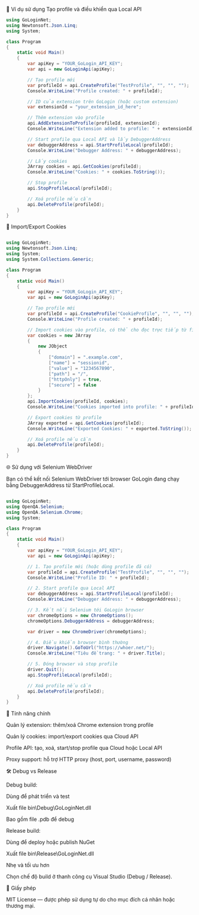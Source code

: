 📌 Ví dụ sử dụng Tạo profile và điều khiển qua Local API

```csharp
using GoLoginNet;
using Newtonsoft.Json.Linq;
using System;

class Program
{
    static void Main()
    {
        var apiKey = "YOUR_GoLogin_API_KEY";
        var api = new GoLoginApi(apiKey);

        // Tạo profile mới
        var profileId = api.CreateProfile("TestProfile", "", "", "");
        Console.WriteLine("Profile created: " + profileId);

        // ID của extension trên GoLogin (hoặc custom extension)
        var extensionId = "your_extension_id_here";

        // Thêm extension vào profile
        api.AddExtensionToProfile(profileId, extensionId);
        Console.WriteLine("Extension added to profile: " + extensionId);

        // Start profile qua Local API và lấy DebuggerAddress
        var debuggerAddress = api.StartProfileLocal(profileId);
        Console.WriteLine("Debugger Address: " + debuggerAddress);

        // Lấy cookies
        JArray cookies = api.GetCookies(profileId);
        Console.WriteLine("Cookies: " + cookies.ToString());

        // Stop profile
        api.StopProfileLocal(profileId);

        // Xoá profile nếu cần
        api.DeleteProfile(profileId);
    }
}
```
📌 Import/Export Cookies

```csharp

using GoLoginNet;
using Newtonsoft.Json.Linq;
using System;
using System.Collections.Generic;

class Program
{
    static void Main()
    {
        var apiKey = "YOUR_GoLogin_API_KEY";
        var api = new GoLoginApi(apiKey);

        // Tạo profile mới
        var profileId = api.CreateProfile("CookieProfile", "", "", "");
        Console.WriteLine("Profile created: " + profileId);

        // Import cookies vào profile, có thể cho đọc trực tiếp từ file cookie của gologin
        var cookies = new JArray
        {
            new JObject
            {
                ["domain"] = ".example.com",
                ["name"] = "sessionid",
                ["value"] = "1234567890",
                ["path"] = "/",
                ["httpOnly"] = true,
                ["secure"] = false
            }
        };
        api.ImportCookies(profileId, cookies);
        Console.WriteLine("Cookies imported into profile: " + profileId);

        // Export cookies từ profile
        JArray exported = api.GetCookies(profileId);
        Console.WriteLine("Exported Cookies: " + exported.ToString());

        // Xoá profile nếu cần
        api.DeleteProfile(profileId);
    }
}
```
🌐 Sử dụng với Selenium WebDriver

Bạn có thể kết nối Selenium WebDriver tới browser GoLogin đang chạy
bằng DebuggerAddress từ StartProfileLocal.
```csharp

using GoLoginNet;
using OpenQA.Selenium;
using OpenQA.Selenium.Chrome;
using System;

class Program
{
    static void Main()
    {
        var apiKey = "YOUR_GoLogin_API_KEY";
        var api = new GoLoginApi(apiKey);

        // 1. Tạo profile mới (hoặc dùng profile đã có)
        var profileId = api.CreateProfile("TestProfile", "", "", "");
        Console.WriteLine("Profile ID: " + profileId);

        // 2. Start profile qua Local API
        var debuggerAddress = api.StartProfileLocal(profileId);
        Console.WriteLine("Debugger Address: " + debuggerAddress);

        // 3. Kết nối Selenium tới GoLogin browser
        var chromeOptions = new ChromeOptions();
        chromeOptions.DebuggerAddress = debuggerAddress;

        var driver = new ChromeDriver(chromeOptions);

        // 4. Điều khiển browser bình thường
        driver.Navigate().GoToUrl("https://whoer.net/");
        Console.WriteLine("Tiêu đề trang: " + driver.Title);

        // 5. Đóng browser và stop profile
        driver.Quit();
        api.StopProfileLocal(profileId);

        // Xoá profile nếu cần
        api.DeleteProfile(profileId);
    }
}
```

🔧 Tính năng chính

Quản lý extension: thêm/xoá Chrome extension trong profile

Quản lý cookies: import/export cookies qua Cloud API

Profile API: tạo, xoá, start/stop profile qua Cloud hoặc Local API

Proxy support: hỗ trợ HTTP proxy (host, port, username, password)

🛠️ Debug vs Release

Debug build:

Dùng để phát triển và test

Xuất file bin\Debug\GoLoginNet.dll

Bao gồm file .pdb để debug

Release build:

Dùng để deploy hoặc publish NuGet

Xuất file bin\Release\GoLoginNet.dll

Nhẹ và tối ưu hơn

Chọn chế độ build ở thanh công cụ Visual Studio (Debug / Release).

📄 Giấy phép

MIT License — được phép sử dụng tự do cho mục đích cá nhân hoặc thương mại.
